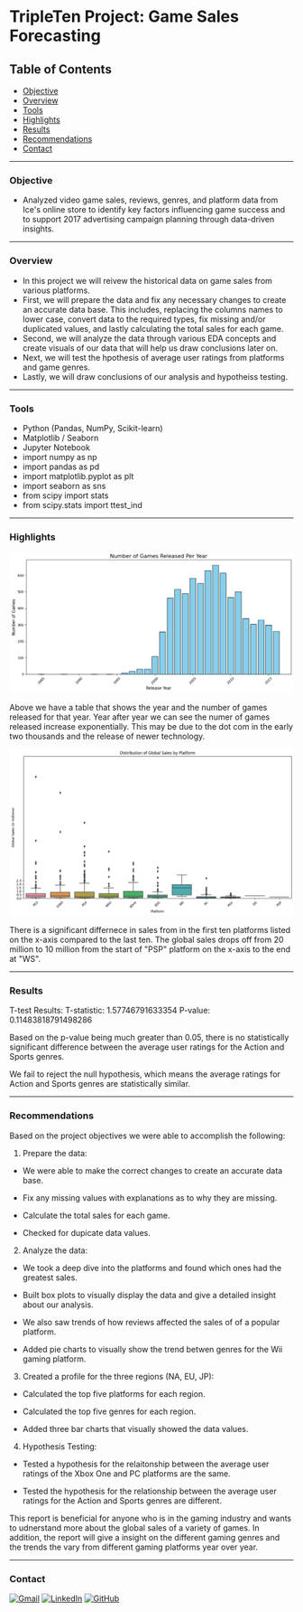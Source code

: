 # TripleTen Project: Game Sales Forecasting 

## Table of Contents

- [Objective](#objective)
- [Overview](#overview)
- [Tools](#tools)
- [Highlights](#highlights)
- [Results](#results)
- [Recommendations](#recommendations)
- [Contact](#contact)
---

### Objective 
- Analyzed video game sales, reviews, genres, and platform data from Ice's online store to identify key factors influencing game success and to support 2017 advertising campaign planning through data-driven insights.
---

###  Overview
- In this project we will reivew the historical data on game sales from various platforms. 
- First, we will prepare the data and fix any necessary changes to create an accurate data base. This includes, replacing the columns names to lower case, convert data to the required types, fix missing and/or duplicated values, and lastly calculating the total sales for each game. 
- Second, we will analyze the data through various EDA concepts and create visuals of our data that will help us draw conclusions later on. 
- Next, we will test the hpothesis of average user ratings from platforms and game genres. 
- Lastly, we will draw conclusions of our analysis and hypotheiss testing. 

---

###  Tools

- Python (Pandas, NumPy, Scikit-learn)
- Matplotlib / Seaborn
- Jupyter Notebook
- import numpy as np
- import pandas as pd
- import matplotlib.pyplot as plt
- import seaborn as sns
- from scipy import stats
- from scipy.stats import ttest_ind

---

### Highlights


![number of games released per year](image.png)

Above we have a table that shows the year and the number of games released for that year. Year after year we can see the numer of games released increase exponentially. This may be due to the dot com in the early two thousands and the release of newer technology. 

![distribution of global sales by platform](image-1.png)

There is a significant differnece in sales from in the first ten platforms listed on the x-axis compared to the last ten. The global sales drops off from 20 million to 10 million from the start of "PSP" platform on the x-axis to the end at "WS". 

---

### Results

T-test Results:
T-statistic: 1.57746791633354
P-value: 0.11483818791498286

Based on the p-value being much greater than 0.05, there is no statistically significant difference between the average user ratings for the Action and Sports genres.

We fail to reject the null hypothesis, which means the average ratings for Action and Sports genres are statistically similar.

---

### Recommendations

Based on the project objectives we were able to accomplish the following: 
    
1. Prepare the data:

- We were able to make the correct changes to create an accurate data base. 

- Fix any missing values with explanations as to why they are missing. 

- Calculate the total sales for each game. 

- Checked for dupicate data values. 

2. Analyze the data: 

- We took a deep dive into the platforms and found which ones had the greatest sales. 

- Built box plots to visually display the data and give a detailed insight about our analysis. 

- We also saw trends of how reviews affected the sales of of a popular platform. 

- Added pie charts to visually show the trend betwen genres for the Wii gaming platform. 

3. Created a profile for the three regions (NA, EU, JP): 

- Calculated the top five platforms for each region. 

- Calculated the top five genres for each region. 

- Added three bar charts that visually showed the data values. 

4. Hypothesis Testing:

- Tested a hypothesis for the relaitonship between the average user ratings of the Xbox One and PC platforms are the same. 

- Tested the hypothesis for the relationship between the average user ratings for the Action and Sports genres are different.
        
This report is beneficial for anyone who is in the gaming industry and wants to udnerstand more about the global sales of a variety of games. In addition, the report will give a insight on the different gaming genres and the trends the vary from different gaming platforms year over year. 

--- 
### Contact
[![Gmail](https://img.shields.io/badge/Gmail-D14836?style=for-the-badge&logo=gmail&logoColor=white)](mailto:liameaster95@gmail.com)
[![LinkedIn](https://img.shields.io/badge/LinkedIn-0077B5?style=for-the-badge&logo=linkedin&logoColor=white)](www.linkedin.com/in/liameaster95)
[![GitHub](https://img.shields.io/badge/GitHub-100000?style=for-the-badge&logo=github&logoColor=white)](https://github.com/11Liam)
